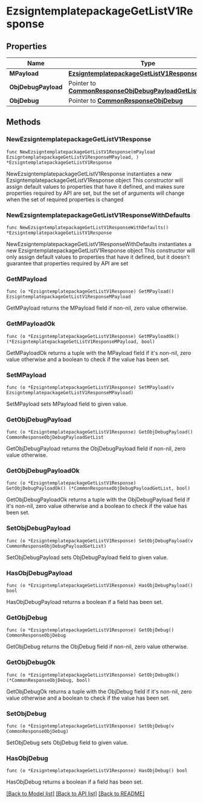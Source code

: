 # EzsigntemplatepackageGetListV1Response

## Properties

Name | Type | Description | Notes
------------ | ------------- | ------------- | -------------
**MPayload** | [**EzsigntemplatepackageGetListV1ResponseMPayload**](EzsigntemplatepackageGetListV1ResponseMPayload.md) |  | 
**ObjDebugPayload** | Pointer to [**CommonResponseObjDebugPayloadGetList**](CommonResponseObjDebugPayloadGetList.md) |  | [optional] 
**ObjDebug** | Pointer to [**CommonResponseObjDebug**](CommonResponseObjDebug.md) |  | [optional] 

## Methods

### NewEzsigntemplatepackageGetListV1Response

`func NewEzsigntemplatepackageGetListV1Response(mPayload EzsigntemplatepackageGetListV1ResponseMPayload, ) *EzsigntemplatepackageGetListV1Response`

NewEzsigntemplatepackageGetListV1Response instantiates a new EzsigntemplatepackageGetListV1Response object
This constructor will assign default values to properties that have it defined,
and makes sure properties required by API are set, but the set of arguments
will change when the set of required properties is changed

### NewEzsigntemplatepackageGetListV1ResponseWithDefaults

`func NewEzsigntemplatepackageGetListV1ResponseWithDefaults() *EzsigntemplatepackageGetListV1Response`

NewEzsigntemplatepackageGetListV1ResponseWithDefaults instantiates a new EzsigntemplatepackageGetListV1Response object
This constructor will only assign default values to properties that have it defined,
but it doesn't guarantee that properties required by API are set

### GetMPayload

`func (o *EzsigntemplatepackageGetListV1Response) GetMPayload() EzsigntemplatepackageGetListV1ResponseMPayload`

GetMPayload returns the MPayload field if non-nil, zero value otherwise.

### GetMPayloadOk

`func (o *EzsigntemplatepackageGetListV1Response) GetMPayloadOk() (*EzsigntemplatepackageGetListV1ResponseMPayload, bool)`

GetMPayloadOk returns a tuple with the MPayload field if it's non-nil, zero value otherwise
and a boolean to check if the value has been set.

### SetMPayload

`func (o *EzsigntemplatepackageGetListV1Response) SetMPayload(v EzsigntemplatepackageGetListV1ResponseMPayload)`

SetMPayload sets MPayload field to given value.


### GetObjDebugPayload

`func (o *EzsigntemplatepackageGetListV1Response) GetObjDebugPayload() CommonResponseObjDebugPayloadGetList`

GetObjDebugPayload returns the ObjDebugPayload field if non-nil, zero value otherwise.

### GetObjDebugPayloadOk

`func (o *EzsigntemplatepackageGetListV1Response) GetObjDebugPayloadOk() (*CommonResponseObjDebugPayloadGetList, bool)`

GetObjDebugPayloadOk returns a tuple with the ObjDebugPayload field if it's non-nil, zero value otherwise
and a boolean to check if the value has been set.

### SetObjDebugPayload

`func (o *EzsigntemplatepackageGetListV1Response) SetObjDebugPayload(v CommonResponseObjDebugPayloadGetList)`

SetObjDebugPayload sets ObjDebugPayload field to given value.

### HasObjDebugPayload

`func (o *EzsigntemplatepackageGetListV1Response) HasObjDebugPayload() bool`

HasObjDebugPayload returns a boolean if a field has been set.

### GetObjDebug

`func (o *EzsigntemplatepackageGetListV1Response) GetObjDebug() CommonResponseObjDebug`

GetObjDebug returns the ObjDebug field if non-nil, zero value otherwise.

### GetObjDebugOk

`func (o *EzsigntemplatepackageGetListV1Response) GetObjDebugOk() (*CommonResponseObjDebug, bool)`

GetObjDebugOk returns a tuple with the ObjDebug field if it's non-nil, zero value otherwise
and a boolean to check if the value has been set.

### SetObjDebug

`func (o *EzsigntemplatepackageGetListV1Response) SetObjDebug(v CommonResponseObjDebug)`

SetObjDebug sets ObjDebug field to given value.

### HasObjDebug

`func (o *EzsigntemplatepackageGetListV1Response) HasObjDebug() bool`

HasObjDebug returns a boolean if a field has been set.


[[Back to Model list]](../README.md#documentation-for-models) [[Back to API list]](../README.md#documentation-for-api-endpoints) [[Back to README]](../README.md)


